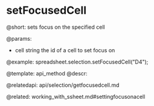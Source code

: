 setFocusedCell
==============

@short:
	sets focus on the specified cell
    
@params:
- cell		string		the id of a cell to set focus on

@example:
spreadsheet.selection.setFocusedCell("D4"); 

@template: api_method
@descr:
 

@relatedapi:
api/selection/getfocusedcell.md


@related:
working_with_ssheet.md#settingfocusonacell

